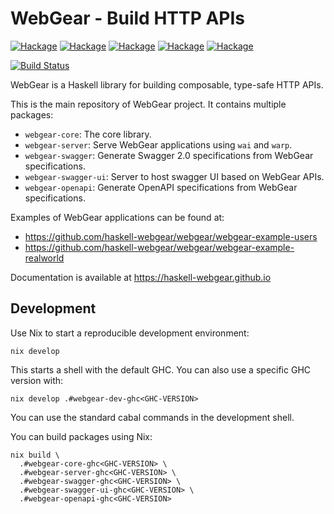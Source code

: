 # WebGear - Build HTTP APIs

[![Hackage](https://img.shields.io/hackage/v/webgear-core)](https://hackage.haskell.org/package/webgear-core)
[![Hackage](https://img.shields.io/hackage/v/webgear-server)](https://hackage.haskell.org/package/webgear-server)
[![Hackage](https://img.shields.io/hackage/v/webgear-swagger)](https://hackage.haskell.org/package/webgear-swagger)
[![Hackage](https://img.shields.io/hackage/v/webgear-swagger-ui)](https://hackage.haskell.org/package/webgear-swagger-ui)
[![Hackage](https://img.shields.io/hackage/v/webgear-openapi)](https://hackage.haskell.org/package/webgear-openapi)

[![Build Status](https://img.shields.io/github/actions/workflow/status/haskell-webgear/webgear/ci.yaml?branch=main)](https://github.com/haskell-webgear/webgear/actions/workflows/ci.yaml)

WebGear is a Haskell library for building composable, type-safe HTTP APIs.

This is the main repository of WebGear project. It contains multiple packages:

- `webgear-core`: The core library.
- `webgear-server`: Serve WebGear applications using `wai` and `warp`.
- `webgear-swagger`: Generate Swagger 2.0 specifications from WebGear specifications.
- `webgear-swagger-ui`: Server to host swagger UI based on WebGear APIs.
- `webgear-openapi`: Generate OpenAPI specifications from WebGear specifications.

Examples of WebGear applications can be found at:

- https://github.com/haskell-webgear/webgear/webgear-example-users
- https://github.com/haskell-webgear/webgear/webgear-example-realworld

Documentation is available at https://haskell-webgear.github.io

## Development

Use Nix to start a reproducible development environment:

```shell
nix develop
```

This starts a shell with the default GHC. You can also use a specific GHC version with:

```shell
nix develop .#webgear-dev-ghc<GHC-VERSION>
```

You can use the standard cabal commands in the development shell.

You can build packages using Nix:

```shell
nix build \
  .#webgear-core-ghc<GHC-VERSION> \
  .#webgear-server-ghc<GHC-VERSION> \
  .#webgear-swagger-ghc<GHC-VERSION> \
  .#webgear-swagger-ui-ghc<GHC-VERSION> \
  .#webgear-openapi-ghc<GHC-VERSION>
```
